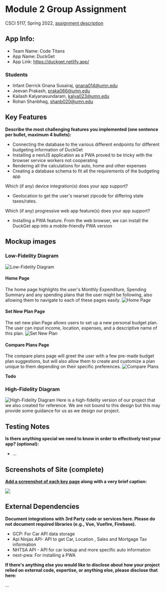 # Module 2 Group Assignment

CSCI 5117, Spring 2022, [assignment description](https://canvas.umn.edu/courses/355584/pages/project-2)

## App Info:

* Team Name: Code Titans
* App Name: DuckGet
* App Link: <https://duckget.netlify.app/>

### Students

* Infant Derrick Gnana Susairaj, gnana014@umn.edu
* Jeevan Prakash, praka066@umn.edu 
* Kailash Kalyanasundaram, kalya023@umn.edu
* Rohan Shanbhag, shanb020@umn.edu

## Key Features

**Describe the most challenging features you implemented
(one sentence per bullet, maximum 4 bullets):**

* Connecting the database to the various different endpoints for different budgeting information of DuckGet
* Installing a nextJS application as a PWA proved to be tricky with the browser service workers not cooperating
* Rendering all the calculations for auto, home and other expenses
* Creating a database schema to fit all the requirements of the budgeting app

Which (if any) device integration(s) does your app support?

* Geolocation to get the user's nearset zipcode for differing state taxes/rates.

Which (if any) progressive web app feature(s) does your app support?

* Installing a PWA feature. From the web browser, we can install the DuckGet app into a mobile-friendly PWA version



## Mockup images

### Low-Fidelity Diagram
![Low-Fidelity Diagram](mockups/low-fidelity.png)
#### Home Page
The home page highlights the user's Monthly Expenditure, Spending Summary and any spending plans that the user might be following, also allowing them to navigate to each of these pages easily.
![Home Page](mockups/HomePage.jpg)
#### Set New Plan Page
The set new plan Page allows users to set up a new personal budget plan. The user can input income, location, expenses, and a descriptive name of this plan.
![Set New Plan](mockups/SetNewPlan.jpg)
#### Compare Plans Page
The compare plans page will greet the user with a few pre-made budget plan suggestions, but will also allow them to create and customize a plan unique to them depending on their specific preferences.
![Compare Plans](mockups/ComparePlans.jpg)

**Todo**

### High-Fidelity Diagram
![High-Fidelity Diagram](mockups/high-fidelity.png)
Here is a high-fidelity version of our project that we also created for reference. We are not bound to this design but this may provide some guidance for us as we design our project.

## Testing Notes

**Is there anything special we need to know in order to effectively test your app? (optional):**

* ...



## Screenshots of Site (complete)

**[Add a screenshot of each key page](https://stackoverflow.com/questions/10189356/how-to-add-screenshot-to-readmes-in-github-repository)
along with a very brief caption:**

![](https://media.giphy.com/media/o0vwzuFwCGAFO/giphy.gif)



## External Dependencies

**Document integrations with 3rd Party code or services here.
Please do not document required libraries (e.g., Vue, Vuefire, Firebase).**

* GCP: For Car API data storage
* Api Ninjas API- API to get Car, Location , Sales and Mortgage Tax information
* NHTSA API - API for car lookup and more specific auto information
* next-pwa: For installing a PWA

**If there's anything else you would like to disclose about how your project
relied on external code, expertise, or anything else, please disclose that
here:**

...

